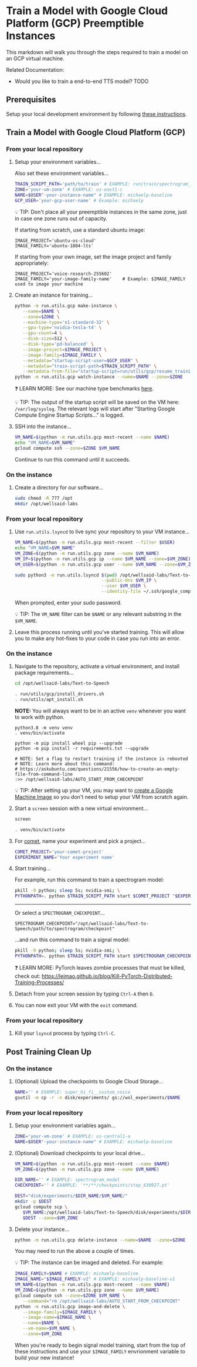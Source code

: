 # Train a Model with Google Cloud Platform (GCP) Preemptible Instances

This markdown will walk you through the steps required to train a model on an GCP virtual
machine.

Related Documentation:

- Would you like to train a end-to-end TTS model? TODO

## Prerequisites

Setup your local development environment by following [these instructions](LOCAL_SETUP.md).

## Train a Model with Google Cloud Platform (GCP)

### From your local repository

1. Setup your environment variables...

   Also set these environment variables...

   ```zsh
   TRAIN_SCRIPT_PATH='path/to/train' # EXAMPLE: run/train/spectrogram_model
   ZONE='your-vm-zone' # EXAMPLE: us-east1-c
   NAME=$USER"-your-instance-name" # EXAMPLE: michaelp-baseline
   GCP_USER='your-gcp-user-name' # Example: michaelp
   ```

   💡 TIP: Don't place all your preemptible instances in the same zone, just in case one zone
   runs out of capacity.
   
   If starting from scratch, use a standard ubuntu image:
   ```
   IMAGE_PROJECT='ubuntu-os-cloud'
   IMAGE_FAMILY='ubuntu-1804-lts'
   ```
   If starting from your own image, set the image project and family appropriately:
   ```
   IMAGE_PROJECT='voice-research-255602'
   IMAGE_FAMILY='your-image-family-name'    # Example: $IMAGE_FAMILY used to image your machine
   ```
   

1. Create an instance for training...

   ```zsh
   python -m run.utils.gcp make-instance \
      --name=$NAME \
      --zone=$ZONE \
      --machine-type='n1-standard-32' \
      --gpu-type='nvidia-tesla-t4' \
      --gpu-count=4 \
      --disk-size=512 \
      --disk-type='pd-balanced' \
      --image-project=$IMAGE_PROJECT \
      --image-family=$IMAGE_FAMILY \
      --metadata="startup-script-user=$GCP_USER" \
      --metadata="train-script-path=$TRAIN_SCRIPT_PATH" \
      --metadata-from-file="startup-script=run/utils/gcp/resume_training_on_start_up.sh"
   python -m run.utils.gcp watch-instance --name=$NAME --zone=$ZONE
   ```

   ❓ LEARN MORE: See our machine type benchmarks [here](./TRAIN_MODEL_GCP_BENCHMARKS.md).

   💡 TIP: The output of the startup script will be saved on the VM here:
   `/var/log/syslog`. The relevant logs will start after
    "Starting Google Compute Engine Startup Scripts..." is logged.

1. SSH into the instance...

   ```zsh
   VM_NAME=$(python -m run.utils.gcp most-recent --name $NAME)
   echo "VM_NAME=$VM_NAME"
   gcloud compute ssh --zone=$ZONE $VM_NAME
   ```

   Continue to run this command until it succeeds.

### On the instance

1. Create a directory for our software...

   ```bash
   sudo chmod -R 777 /opt
   mkdir /opt/wellsaid-labs
   ```

### From your local repository

1. Use `run.utils.lsyncd` to live sync your repository to your VM instance...

   ```bash
   VM_NAME=$(python -m run.utils.gcp most-recent --filter $USER)
   echo "VM_NAME=$VM_NAME"
   VM_ZONE=$(python -m run.utils.gcp zone --name $VM_NAME)
   VM_IP=$(python -m run.utils.gcp ip --name $VM_NAME --zone=$VM_ZONE)
   VM_USER=$(python -m run.utils.gcp user --name $VM_NAME --zone=$VM_ZONE)
   ```

   ```bash
   sudo python3 -m run.utils.lsyncd $(pwd) /opt/wellsaid-labs/Text-to-Speech \
                                    --public-dns $VM_IP \
                                    --user $VM_USER \
                                    --identity-file ~/.ssh/google_compute_engine
   ```

   When prompted, enter your sudo password.

   💡 TIP: The `VM_NAME` filter can be `$NAME` or any relevant substring in the `$VM_NAME`.

1. Leave this process running until you've started training. This will allow you to make any
   hot-fixes to your code in case you run into an error.

### On the instance

1. Navigate to the repository, activate a virtual environment, and install package requirements...

   ```bash
   cd /opt/wellsaid-labs/Text-to-Speech

   . run/utils/gcp/install_drivers.sh
   . run/utils/apt_install.sh
   ```
   **NOTE:** You will always want to be in an active `venv` whenever you want to work with python.
   ```
   python3.8 -m venv venv
   . venv/bin/activate

   python -m pip install wheel pip --upgrade
   python -m pip install -r requirements.txt --upgrade

   # NOTE: Set a flag to restart training if the instance is rebooted
   # NOTE: Learn more about this command:
   # https://askubuntu.com/questions/21556/how-to-create-an-empty-file-from-command-line
   :>> /opt/wellsaid-labs/AUTO_START_FROM_CHECKPOINT
   ```

   💡 TIP: After setting up your VM, you may want to
   [create a Google Machine Image](https://cloud.google.com/compute/docs/machine-images/create-machine-images)
   so you don't need to setup your VM from scratch again.

1. Start a `screen` session with a new virtual environment...

   ```bash
   screen
   ```
   ```bash
   . venv/bin/activate
   ```

1. For [comet](https://www.comet.ml/wellsaid-labs), name your experiment and pick a project...

   ```bash
   COMET_PROJECT='your-comet-project'
   EXPERIMENT_NAME='Your experiment name'
   ```

1. Start training... 
   
   For example, run this command to train a spectrogram model:

   ```bash
   pkill -9 python; sleep 5s; nvidia-smi; \
   PYTHONPATH=. python $TRAIN_SCRIPT_PATH start $COMET_PROJECT "$EXPERIMENT_NAME";
   ```
   ---
   Or select a `SPECTROGRAM_CHECKPOINT`...
   ```
   SPECTROGRAM_CHECKPOINT="/opt/wellsaid-labs/Text-to-Speech/path/to/spectrogram/checkpoint"
   ```
   ...and run this command to train a signal model:
   ```bash
   pkill -9 python; sleep 5s; nvidia-smi; \
   PYTHONPATH=. python $TRAIN_SCRIPT_PATH start $SPECTROGRAM_CHECKPOINT $COMET_PROJECT "$EXPERIMENT_NAME";
   ```

   ❓ LEARN MORE: PyTorch leaves zombie processes that must be killed, check out:
   https://leimao.github.io/blog/Kill-PyTorch-Distributed-Training-Processes/

1. Detach from your screen session by typing `Ctrl-A` then `D`.

1. You can now exit your VM with the `exit` command.

### From your local repository

1. Kill your `lsyncd` process by typing `Ctrl-C`.

## Post Training Clean Up

### On the instance

1. (Optional) Upload the checkpoints to Google Cloud Storage...

   ```bash
   NAME='' # EXAMPLE: super_hi_fi__custom_voice
   gsutil -m cp -r -n disk/experiments/ gs://wsl_experiments/$NAME
   ```

### From your local repository

1. Setup your environment variables again...

   ```zsh
   ZONE='your-vm-zone' # EXAMPLE: us-central1-a
   NAME=$USER"-your-instance-name" # EXAMPLE: michaelp-baseline
   ```

1. (Optional) Download checkpoints to your local drive...

   ```bash
   VM_NAME=$(python -m run.utils.gcp most-recent --name $NAME)
   VM_ZONE=$(python -m run.utils.gcp zone --name $VM_NAME)

   DIR_NAME='' # EXAMPLE: spectrogram_model
   CHECKPOINT='' # EXAMPLE: '**/**/checkpoints/step_630927.pt'

   DEST="disk/experiments/$DIR_NAME/$VM_NAME/"
   mkdir -p $DEST
   gcloud compute scp \
      $VM_NAME:/opt/wellsaid-labs/Text-to-Speech/disk/experiments/$DIR_NAME/$CHECKPOINT \
      $DEST --zone=$VM_ZONE
   ```

1. Delete your instance...

   ```zsh
   python -m run.utils.gcp delete-instance --name=$NAME --zone=$ZONE
   ```

   You may need to run the above a couple of times.

   💡 TIP: The instance can be imaged and deleted. For example:

   ```zsh
   IMAGE_FAMILY=$NAME # EXAMPLE: michaelp-baseline
   IMAGE_NAME="$IMAGE_FAMILY-v1" # EXAMPLE: michaelp-baseline-v1
   VM_NAME=$(python -m run.utils.gcp most-recent --name $NAME)
   VM_ZONE=$(python -m run.utils.gcp zone --name $VM_NAME)
   gcloud compute ssh --zone=$ZONE $VM_NAME \
      --command="rm /opt/wellsaid-labs/AUTO_START_FROM_CHECKPOINT"
   python -m run.utils.gcp image-and-delete \
      --image-family=$IMAGE_FAMILY \
      --image-name=$IMAGE_NAME \
      --name=$NAME \
      --vm-name=$VM_NAME \
      --zone=$VM_ZONE
   ```
   
   When you're ready to begin signal model training, start from the top of these instructions and use your `$IMAGE_FAMILY` envrionment variable to build your new instance!
